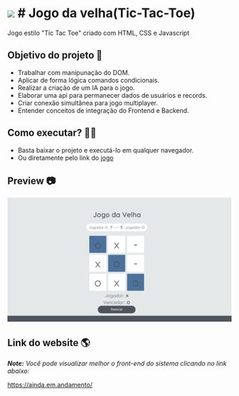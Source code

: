 # <img height="30px" src="https://cdn-icons-png.flaticon.com/128/2314/2314034.png">  # Jogo da velha(Tic-Tac-Toe)

Jogo estilo "Tic Tac Toe" criado com HTML, CSS e Javascript

## Objetivo do projeto :rocket:

- Trabalhar com manipunação do DOM.
- Aplicar de forma lógica comandos condicionais.
- Realizar a criação de um IA para o jogo.
- Elaborar uma api para permanecer dados de usuários e records.
- Criar conexão simultânea para jogo multiplayer.
- Entender conceitos de integração do Frontend e Backend.

## Como executar? 🧑‍🔧

- Basta baixar o projeto e executá-lo em qualquer navegador.
- Ou diretamente pelo link do [jogo](https://github.com/Vagner-Lopes)


## Preview :camera:

<img src="https://github.com/Vagner-Lopes/jogo-da-velha/blob/main/docs/jogoDaVelha2.png">

## Link do website 🌎

***Note:** Você pode visualizar melhor o front-end do sistema clicando no link abaixo:*

https://ainda.em.andamento/
